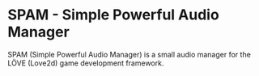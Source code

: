SPAM - Simple Powerful Audio Manager
====

SPAM (Simple Powerful Audio Manager) is a small audio manager for the LÖVE (Love2d) game development framework.
